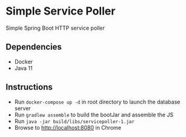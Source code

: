 # Simple Service Poller
Simple Spring Boot HTTP service poller

## Dependencies
* Docker
* Java 11

## Instructions
* Run ``docker-compose up -d`` in root directory to launch the database server
* Run ``gradlew assemble`` to build the bootJar and assemble the JS
* Run ``java -jar build/libs/servicepoller-1.jar``
* Browse to [http://localhost:8080](http://localhost:8080) in Chrome
